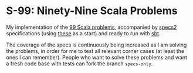 S-99: Ninety-Nine Scala Problems
====

My implementation of the [99 Scala problems](http://aperiodic.net/phil/scala/s-99/), accompanied by [specs2](http://specs2.org) specifications (using [these](https://github.com/etorreborre/s99) as a start) and ready to run with [sbt](https://github.com/harrah/xsbt/).

The coverage of the specs is continuously being increased as I am solving the problems, in order for me to test all relevant corner cases (at least the ones I can remember). People who want to solve these problems and want a fresh code base with tests can fork the branch `specs-only`.
